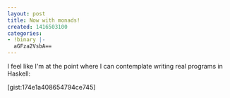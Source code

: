 ```yaml
---
layout: post
title: Now with monads!
created: 1416503100
categories:
- !binary |-
  aGFza2VsbA==
---
```

I feel like I'm at the point where I can contemplate writing real programs in Haskell:

[gist:174e1a408654794ce745]

